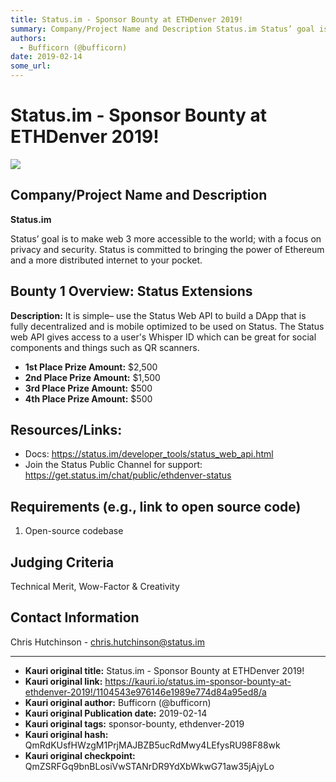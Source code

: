 ```yaml
---
title: Status.im - Sponsor Bounty at ETHDenver 2019!
summary: Company/Project Name and Description Status.im Status’ goal is to make web 3 more accessible to the world; with a focus on privacy and security. Status is committed to bringing the power of Ethereum and a more distributed internet to your pocket. Bounty 1 Overview- Status Extensions Description- It is simple– use the Status Web API to build a DApp that is fully decentralized and is mobile optimized to be used on Status. The Status web API gives access to a users Whisper ID which can be great for
authors:
  - Bufficorn (@bufficorn)
date: 2019-02-14
some_url: 
---
```


# Status.im - Sponsor Bounty at ETHDenver 2019!

![](https://ipfs.infura.io/ipfs/QmYi2ZzFQP11NiCmGM6JS9p5jjGeRcLJaHZDrBknjmRUrv)


## Company/Project Name and Description

**Status.im**

Status’ goal is to make web 3 more accessible to the world; with a focus on privacy and security. Status is committed to bringing the power of Ethereum and a more distributed internet to your pocket.

## Bounty 1 Overview: Status Extensions

**Description:** It is simple– use the Status Web API to build a DApp that is fully decentralized and is mobile optimized to be used on Status. The Status web API gives access to a user's Whisper ID which can be great for social components and things such as QR scanners.

- **1st Place Prize Amount:** $2,500
- **2nd Place Prize Amount:** $1,500
- **3rd Place Prize Amount:** $500
- **4th Place Prize Amount:** $500

## Resources/Links:

- Docs: https://status.im/developer_tools/status_web_api.html
- Join the Status Public Channel for support: https://get.status.im/chat/public/ethdenver-status

## Requirements (e.g., link to open source code)

1. Open-source codebase

## Judging Criteria

Technical Merit, Wow-Factor & Creativity

## Contact Information

Chris Hutchinson - chris.hutchinson@status.im



---

- **Kauri original title:** Status.im - Sponsor Bounty at ETHDenver 2019!
- **Kauri original link:** https://kauri.io/status.im-sponsor-bounty-at-ethdenver-2019!/1104543e976146e1989e774d84a95ed8/a
- **Kauri original author:** Bufficorn (@bufficorn)
- **Kauri original Publication date:** 2019-02-14
- **Kauri original tags:** sponsor-bounty, ethdenver-2019
- **Kauri original hash:** QmRdKUsfHWzgM1PrjMAJBZB5ucRdMwy4LEfysRU98F88wk
- **Kauri original checkpoint:** QmZSRFGq9bnBLosiVwSTANrDR9YdXbWkwG71aw35jAjyLo



